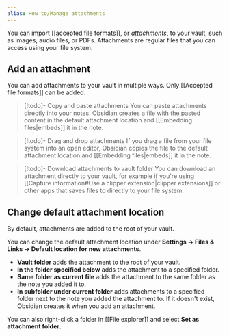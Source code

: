 ```yaml
---
alias: How to/Manage attachments
---
```


You can import [[accepted file formats]], or _attachments_, to your vault, such as images, audio files, or PDFs. Attachments are regular files that you can access using your file system.

## Add an attachment

You can add attachments to your vault in multiple ways. Only [[Accepted file formats]] can be added.

> [!todo]- Copy and paste attachments
> You can paste attachments directly into your notes. Obsidian creates a file with the pasted content in the default attachment location and [[Embedding files|embeds]] it in the note.

> [!todo]- Drag and drop attachments
> If you drag a file from your file system into an open editor, Obsidian copies the file to the default attachment location and [[Embedding files|embeds]] it in the note.

 > [!todo]- Download attachments to vault folder
 > You can download an attachment directly to your vault, for example if you're using [[Capture information#Use a clipper extension|clipper extensions]] or other apps that saves files to directly to your file system.

## Change default attachment location

By default, attachments are added to the root of your vault. 

You can change the default attachment location under **Settings → Files & Links → Default location for new attachments**.

- **Vault folder** adds the attachment to the root of your vault.
- **In the folder specified below** adds the attachment to a specified folder.
- **Same folder as current file** adds the attachment to the same folder as the note you added it to.
- **In subfolder under current folder** adds attachments to a specified folder next to the note you added the attachment to. If it doesn't exist, Obsidian creates it when you add an attachment.

You can also right-click a folder in [[File explorer]] and select **Set as attachment folder**.

